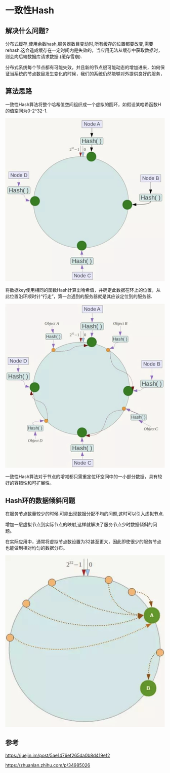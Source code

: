 # 一致性Hash

## 解决什么问题?

分布式缓存,使用余数hash,服务器数目变动时,所有缓存的位置都要改变,需要rehash.这会造成缓存在一定时间内是失效的，当应用无法从缓存中获取数据时，则会向后端数据库请求数据.(缓存雪崩).

分布式系统每个节点都有可能失效，并且新的节点很可能动态的增加进来，如何保证当系统的节点数目发生变化的时候，我们的系统仍然能够对外提供良好的服务，



## 算法思路

一致性Hash算法将整个哈希值空间组织成一个虚拟的圆环，如假设某哈希函数H的值空间为0-2^32-1.

![image-20190618134046373](一致性hash/image-20190618134046373.png)

将数据key使用相同的函数Hash计算出哈希值，并确定此数据在环上的位置，从此位置沿环顺时针“行走”，第一台遇到的服务器就是其应该定位到的服务器.

![image-20190618134249619](一致性hash/image-20190618134249619.png)

一致性Hash算法对于节点的增减都只需重定位环空间中的一小部分数据，具有较好的容错性和可扩展性。

## Hash环的数据倾斜问题

在服务节点数量较少的时候.可能出现数据分配不均的问题,这时可以引入虚拟节点.

增加一层虚拟节点到实际节点的映射,这样就解决了服务节点少时数据倾斜的问题。

在实际应用中，通常将虚拟节点数设置为32甚至更大，因此即使很少的服务节点也能做到相对均匀的数据分布。

![image-20190618131935910](一致性hash/image-20190618131935910.png)

## 参考

https://juejin.im/post/5ae1476ef265da0b8d419ef2

https://zhuanlan.zhihu.com/p/34985026